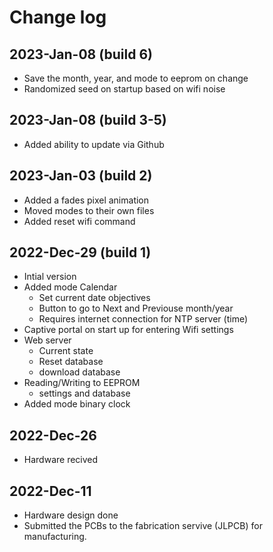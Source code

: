 # Change log

## 2023-Jan-08 (build 6)

- Save the month, year, and mode to eeprom on change
- Randomized seed on startup based on wifi noise

## 2023-Jan-08 (build 3-5)

- Added ability to update via Github

## 2023-Jan-03 (build 2)

- Added a fades pixel animation
- Moved modes to their own files
- Added reset wifi command

## 2022-Dec-29 (build 1)

- Intial version
- Added mode Calendar
  - Set current date objectives
  - Button to go to Next and Previouse month/year
  - Requires internet connection for NTP server (time)
- Captive portal on start up for entering Wifi settings
- Web server
  - Current state
  - Reset database
  - download database
- Reading/Writing to EEPROM
  - settings and database
- Added mode binary clock

## 2022-Dec-26

- Hardware recived

## 2022-Dec-11

- Hardware design done
- Submitted the PCBs to the fabrication servive (JLPCB) for manufacturing.
